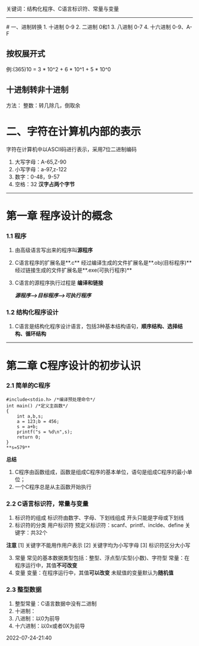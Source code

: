 关键词：结构化程序、C语言标识符、常量与变量

<hr>
#  一、进制转换
1. 十进制 0-9
2. 二进制 0和1
3. 八进制 0-7
4. 十六进制 0-9、A-F

## 按权展开式
例:(365)10 = 3 * 10^2 + 6 * 10^1 + 5 * 10^0

## 十进制转非十进制
方法： 整数：转几除几，倒取余

# 二、字符在计算机内部的表示
字符在计算机中以ASCII码进行表示，采用7位二进制编码
1. 大写字母：A-65,Z-90
2. 小写字母：a-97,z-122
3. 数字：0-48，9-57
4. 空格：32
**汉字占两个字节**
<hr>

# 第一章 程序设计的概念

### 1.1 程序
1. 由高级语言写出来的程序叫**源程序**
2. C语言程序的扩展名是**.c**
经过编译生成的文件扩展名是**.obj(目标程序)**
经过链接生成的文件扩展名是**.exe(可执行程序)**
3. C语言的源程序执行过程是 **编译和链接**

   ***源程序-->目标程序-->可执行程序***

### 1.2 结构化程序设计
1. C语言是结构化程序设计语言，包括3种基本结构语句，**顺序结构、选择结构、循环结构**
<hr>

# 第二章 C程序设计的初步认识

### 2.1 简单的C程序

	#include<stdio.h> /*编译预处理命令*/
	int main() /*定义主函数*/
	{
		int a,b,s;
		a = 123;b = 456;
		s = a+b;
		printf("s = %d\n",s);
		return 0;
	}
	**s=579**

**总结**
1. C程序由函数组成，函数是组成C程序的基本单位，语句是组成C程序的最小单位；
2. 一个C程序总是从主函数开始执行

### 2.2 C语言标识符，常量与变量

1. 标识符的组成
标识符由数字、字母、下划线组成
开头只能是字母或下划线
2. 标识符的分类
用户标识符
预定义标识符：scanf、printf、inclde、define
关键字：共32个

**注意**
[1] 关键字不能用作用户表示
[2] 关键字均为小写字母
[3] 标识符区分大小写

3. 常量
常见的基本数据类型包括：整型、浮点型/实型(小数)、字符型
常量：在程序运行中，其值**不可改变**
4. 变量
变量：在程序运行中，其值**可以改变**
未赋值的变量默认为**随机值**

### 2.3 整型数据
1. 整型常量：C语言数据中没有二进制
2. 十进制：
3. 八进制：以0为前导
4. 十六进制：以0x或者0X为前导



2022-07-24-21:40
